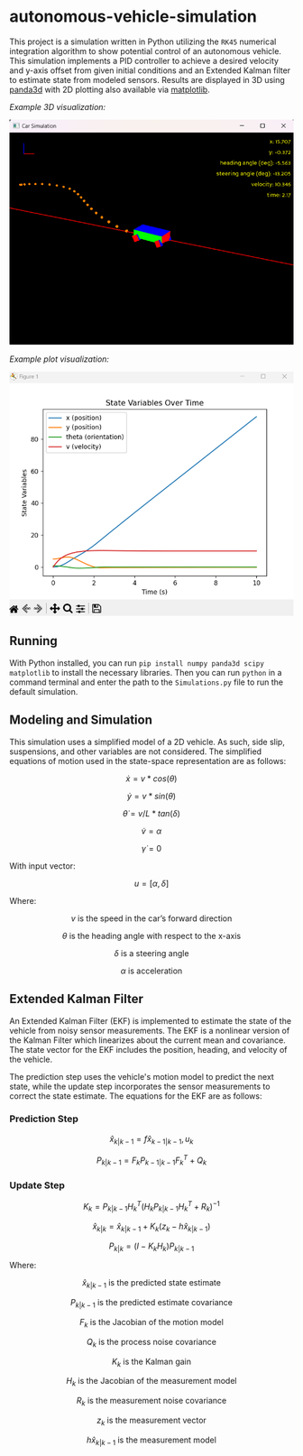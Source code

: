 # autonomous-vehicle-simulation

This project is a simulation written in Python utilizing the `RK45` numerical integration algorithm to show potential control of an autonomous vehicle. This simulation implements a PID controller to achieve a desired velocity and y-axis offset from given initial conditions and an Extended Kalman filter to estimate state from modeled sensors. Results are displayed in 3D using [panda3d](https://www.panda3d.org/) with 2D plotting also available via [matplotlib](https://matplotlib.org/).

_Example 3D visualization:_

![demo screenshot](./resources/vehicle-simulation-demo.png)

_Example plot visualization:_

![demo screenshot](./resources/simulation-plot-demo.png)

## Running

With Python installed, you can run `pip install numpy panda3d scipy matplotlib` to install the necessary libraries. Then you can run `python` in a command terminal and enter the path to the `Simulations.py` file to run the default simulation.

## Modeling and Simulation

This simulation uses a simplified model of a 2D vehicle. As such, side slip, suspensions, and other variables are not considered. The simplified equations of motion used in the state-space representation are as follows:

$$\dot{x} = v*cos(\theta)$$

$$\dot{y} = v*sin(\theta)$$

$$\dot{\theta} = v/L*tan(\delta)$$

$$\dot{v} = \alpha$$

$$\dot{\gamma} = 0$$

With input vector:

$$ u = [\alpha,  \delta] $$

Where:

$$ v \text{ is the speed in the car's forward direction} $$

$$ \theta \text{ is the heading angle with respect to the x-axis} $$

$$ \delta \text{ is a steering angle} $$

$$ \alpha \text{ is acceleration} $$

## Extended Kalman Filter

An Extended Kalman Filter (EKF) is implemented to estimate the state of the vehicle from noisy sensor measurements. The EKF is a nonlinear version of the Kalman Filter which linearizes about the current mean and covariance. The state vector for the EKF includes the position, heading, and velocity of the vehicle.

The prediction step uses the vehicle's motion model to predict the next state, while the update step incorporates the sensor measurements to correct the state estimate. The equations for the EKF are as follows:

### Prediction Step

$$ \hat{x} _ {k|k-1} = f \hat{x} _ {k-1|k-1},u_k $$

$$ P_{k|k-1} = F_k P_{k-1|k-1} F_k^T + Q_k $$

### Update Step

$$ K_k = P_{k|k-1} H_k^T (H_k P_{k|k-1} H_k^T + R_k)^{-1} $$

$$ \hat{x} _ {k|k} = \hat{x} _ {k|k-1} + K_k (z_k - h \hat{x} _ {k|k-1}) $$

$$ P_{k|k} = (I - K_k H_k) P_{k|k-1} $$

Where:

$$ \hat{x}_{k|k-1} \text{ is the predicted state estimate} $$

$$ P_{k|k-1} \text{ is the predicted estimate covariance} $$

$$ F_k \text{ is the Jacobian of the motion model} $$

$$ Q_k \text{ is the process noise covariance} $$

$$ K_k \text{ is the Kalman gain} $$

$$ H_k \text{ is the Jacobian of the measurement model} $$

$$ R_k \text{ is the measurement noise covariance} $$

$$ z_k \text{ is the measurement vector} $$

$$ h \hat{x}_{k|k-1} \text{ is the measurement model} $$
